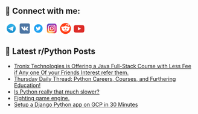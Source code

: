 ## 🔎 Connect with me:
[<img src="https://github.com/bullbesh/bullbesh/blob/main/images/Telegram.png" width="32" height="32" />](https://t.me/bullbesh)
[<img src="https://github.com/bullbesh/bullbesh/blob/main/images/VK.png" width="32" height="32" />](https://vk.com/bullbesh)
[<img src="https://github.com/bullbesh/bullbesh/blob/main/images/Twitter.png" width="32" height="32" />](https://twitter.com/bullbesh1)
[<img src="https://github.com/bullbesh/bullbesh/blob/main/images/Instagram.png" width="32" height="32" />](https://www.instagram.com/bullbesh)
[<img src="https://github.com/bullbesh/bullbesh/blob/main/images/Reddit.png" width="32" height="32" />](https://www.reddit.com/user/bullbesh)
[<img src="https://github.com/bullbesh/bullbesh/blob/main/images/YouTube.png" width="32" height="32" />](https://www.youtube.com/channel/UCtfjRs6uzgq5mfm8S06WTcg)

## 📕 Latest r/Python Posts
<!-- BLOG-POST-LIST:START -->
- [Tronix Technologies is Offering a Java Full-Stack Course with Less Fee if Any one Of your Friends Interest refer them.](https://www.reddit.com/r/Python/comments/15n286m/tronix_technologies_is_offering_a_java_fullstack/)
- [Thursday Daily Thread: Python Careers, Courses, and Furthering Education!](https://www.reddit.com/r/Python/comments/15mw1y9/thursday_daily_thread_python_careers_courses_and/)
- [Is Python really that much slower?](https://www.reddit.com/r/Python/comments/15mvkj9/is_python_really_that_much_slower/)
- [Fighting game engine.](https://www.reddit.com/r/Python/comments/15mv52w/fighting_game_engine/)
- [Setup a Django Python app on GCP in 30 Minutes](https://www.reddit.com/r/Python/comments/15mnhgo/setup_a_django_python_app_on_gcp_in_30_minutes/)
<!-- BLOG-POST-LIST:END -->

